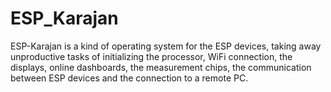 # ESP_Karajan
ESP-Karajan is a kind of operating system for the ESP devices, taking away unproductive tasks of initializing the processor, WiFi connection, the displays, online dashboards, the measurement chips, the communication between ESP devices and the connection to a remote PC.
